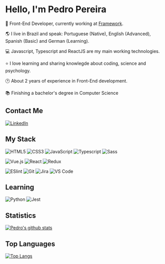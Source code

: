 

# Hello, I'm Pedro Pereira

:rocket: Front-End Developer, currently working at [Framework](https://frwk.com.br/).

:earth_americas: I live in Brazil and speak: Portuguese (Native), English (Advanced), Spanish (Basic) and German (Learning).

:computer: Javascript, Typescript and ReactJS are my main working technologies.

:star: I love learning and sharing knowlegde about coding, science and psychology.

:clock2: About 2 years of experience in Front-End development.

:books: Finishing a bachelor's degree in Computer Science

## Contact Me

[![LinkedIn](https://img.shields.io/badge/-LinkedIn-%23E44D27?style=rounded&logo=linkedin&logoColor=ffffff&color=0077B5)](https://www.linkedin.com/in/pedro-ant%C3%B4nio-david-914aa1129/)

## My Stack

![HTML5](https://img.shields.io/badge/-HTML5-%23E44D27?style=rounded&logo=html5&logoColor=ffffff)
![CSS3](https://img.shields.io/badge/-CSS3-%231572B6?style=rounded&logo=css3)
![JavaScript](https://img.shields.io/badge/-JavaScript-%23F7DF1C?style=rounded&logo=javascript&logoColor=000000&labelColor=%23F7DF1C&color=%23FFCE5A)
![Typescript](https://img.shields.io/badge/-Typescript-%23E44D27?style=rounded&logo=typescript&logoColor=ffffff&color=007ACC)
![Sass](https://img.shields.io/badge/-Sass-%23CC6699?style=flat-square&logo=sass&logoColor=ffffff)

![Vue.js](https://img.shields.io/badge/-Vue.js-%232c3e50?style=rounded&logo=Vue.js)
![React](https://img.shields.io/badge/-React-%23282C34?style=rounded&logo=react)
![Redux](https://img.shields.io/badge/-Redux-%23E44D27?style=rounded&logo=redux&logoColor=ffffff&color=764ABC)

![ESlint](https://img.shields.io/badge/-ESLint-%234B32C3?style=rounded&logo=eslint)
![Git](https://img.shields.io/badge/-Git-%23F05032?style=rounded&logo=git&logoColor=%23ffffff)
![Jira](https://img.shields.io/badge/-Jira-%23F05032?style=rounded&logo=jira&logoColor=%23ffffff&color=0052CC)
![VS Code](https://img.shields.io/badge/-VSCode-%23007ACC?style=rounded&logo=visual-studio-code)

## Learning

![Python](https://img.shields.io/badge/-Python-%23E44D27?style=rounded&logo=python&logoColor=ffffff&color=3776AB)
![Jest](https://img.shields.io/badge/-Jest-%23E44D27?style=rounded&logo=jest&logoColor=ffffff&color=C21325)

## Statistics

[![Pedro's github stats](https://github-readme-stats.vercel.app/api?username=Ptdavid0&count_private=true&show_icons=true&theme=dracula&hide_rank=false)](https://github.com/Ptdavid0/github-readme-stats)

## Top Languages

[![Top Langs](https://github-readme-stats.vercel.app/api/top-langs/?username=Ptdavid0&theme=dracula)](https://github.com/Ptdavid0/github-readme-stats)

